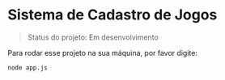 # Sistema de Cadastro de Jogos

> Status do projeto: Em desenvolvimento

Para rodar esse projeto na sua máquina, por favor digite:

```
node app.js
```
